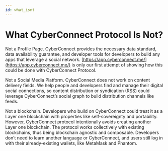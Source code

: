 ```yaml
---
id: what_isnt
---
```


# What CyberConnect Protocol Is Not?

Not a Profile Page. CyberConnect provides the necessary data standard, data availability guarantee, and developer tools for developers to build any apps that leverage a social network. [https://app.cyberconnect.me/](https://app.cyberconnect.me/) is only our first attempt of showing how this could be done with CyberConnect Protocol. 

Not a Social Media Platform. CyberConnect does not work on content delivery fields. We help people and developers find and manage their digital social connections, so content distribution or syndication (RSS) could leverage CyberConnect’s social graph to build distribution channels like feeds.

Not a blockchain. Developers who build on CyberConnect could treat it as a Layer one blockchain with properties like self-sovereignty and portability. However, CyberConnect protocol intentionally avoids creating another Layer one blockchain. The protocol works collectively with existing blockchains, thus being blockchain agnostic and composable. Developers don’t need to learn another language or CyberConnect, and users still log in with their already-existing wallets, like MetaMask and Phantom.
